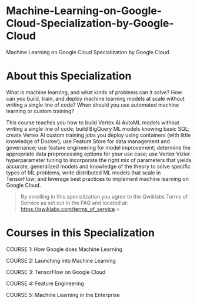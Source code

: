# Machine-Learning-on-Google-Cloud-Specialization-by-Google-Cloud

Machine Learning on Google Cloud Specialization by Google Cloud


# About this Specialization

What is machine learning, and what kinds of problems can it solve? How can you build, train, and deploy machine learning models at scale without writing a single line of code?  When should you use automated machine learning or custom training?  

This course teaches you how to build Vertex AI AutoML models without writing a single line of code; build BigQuery ML models knowing basic SQL; create Vertex AI custom training jobs you deploy using containers (with little knowledge of Docker); use Feature Store for data management and governance; use feature engineering for model improvement; determine the appropriate data preprocessing options for your use case; use Vertex Vizier hyperparameter tuning to incorporate the right mix of parameters that yields accurate, generalized models and knowledge of the theory to solve specific types of ML problems, write distributed ML models that scale in TensorFlow; and leverage best practices to implement machine learning on Google Cloud.

> By enrolling in this specialization you agree to the Qwiklabs Terms of Service as set out in the FAQ and located at: https://qwiklabs.com/terms_of_service <


# Courses in this Specialization

COURSE 1: How Google does Machine Learning

COURSE 2: Launching into Machine Learning

COURSE 3: TensorFlow on Google Cloud

COURSE 4: Feature Engineering

COURSE 5: Machine Learning in the Enterprise

